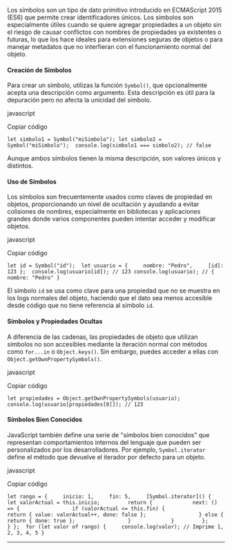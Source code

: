 Los símbolos son un tipo de dato primitivo introducido en ECMAScript 2015 (ES6) que permite crear identificadores únicos. Los símbolos son especialmente útiles cuando se quiere agregar propiedades a un objeto sin el riesgo de causar conflictos con nombres de propiedades ya existentes o futuras, lo que los hace ideales para extensiones seguras de objetos o para manejar metadatos que no interfieran con el funcionamiento normal del objeto.

#### Creación de Símbolos

Para crear un símbolo, utilizas la función `Symbol()`, que opcionalmente acepta una descripción como argumento. Esta descripción es útil para la depuración pero no afecta la unicidad del símbolo.

javascript

Copiar código

`let simbolo1 = Symbol("miSimbolo"); let simbolo2 = Symbol("miSimbolo");  console.log(simbolo1 === simbolo2); // false`

Aunque ambos símbolos tienen la misma descripción, son valores únicos y distintos.

#### Uso de Símbolos

Los símbolos son frecuentemente usados como claves de propiedad en objetos, proporcionando un nivel de ocultación y ayudando a evitar colisiones de nombres, especialmente en bibliotecas y aplicaciones grandes donde varios componentes pueden intentar acceder y modificar objetos.

javascript

Copiar código

`let id = Symbol("id");  let usuario = {     nombre: "Pedro",     [id]: 123 };  console.log(usuario[id]); // 123 console.log(usuario); // { nombre: "Pedro" }`

El símbolo `id` se usa como clave para una propiedad que no se muestra en los logs normales del objeto, haciendo que el dato sea menos accesible desde código que no tiene referencia al símbolo `id`.

#### Símbolos y Propiedades Ocultas

A diferencia de las cadenas, las propiedades de objeto que utilizan símbolos no son accesibles mediante la iteración normal con métodos como `for...in` o `Object.keys()`. Sin embargo, puedes acceder a ellas con `Object.getOwnPropertySymbols()`.

javascript

Copiar código

`let propiedades = Object.getOwnPropertySymbols(usuario); console.log(usuario[propiedades[0]]); // 123`

#### Símbolos Bien Conocidos

JavaScript también define una serie de "símbolos bien conocidos" que representan comportamientos internos del lenguaje que pueden ser personalizados por los desarrolladores. Por ejemplo, `Symbol.iterator` define el método que devuelve el iterador por defecto para un objeto.

javascript

Copiar código

`let rango = {     inicio: 1,     fin: 5,     [Symbol.iterator]() {         let valorActual = this.inicio;         return {             next: () => {                 if (valorActual <= this.fin) {                     return { value: valorActual++, done: false };                 } else {                     return { done: true };                 }             }         };     } };  for (let valor of rango) {     console.log(valor); // Imprime 1, 2, 3, 4, 5 }`


---
